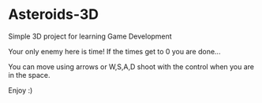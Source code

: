 # Asteroids-3D
Simple 3D project for learning Game Development 

Your only enemy here is time! If the times get to 0 you are done... 

You can move using arrows or W,S,A,D shoot with the control when you are in the space.

Enjoy :) 
